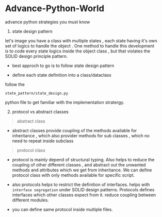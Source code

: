 # Advance-Python-World
advance python strategies you must know



1. state design pattern

let's image you have a class with multiple states , each state having it's own set of logics to 
handle the object . One method to handle this development is to code every state logics inside the
object class , but that violates the SOLID design principle pattern. 

* best approch to go is to follow state design pattern

* define each state definition into a class/dataclass 

follow the 
```
state_pattern/state_design.py
```
python file to get familiar with the implementation stratergy.


2. protocol vs abstract classes

> abstract class

* abstract classes provide coupling of the methods available for inheritance , which also provider methods for sub classes , which no need to repeat inside subclass

> protocol class

* protocol is mainly depend of structural typing. Also helps to reduce the coupling of other different classes , and abstract out the unwanted methods and attributes which we get from inheritance. We can define protocol class with only methods available for specific script. 

* also protocols helps to restrict the definition of interfaces. helps with ```interface segregation``` under SOLID design patterns. Protocols defines interfaces which other classes expect from it. reduce coupling between different modules.

* you can define same protocol inside multiple files.